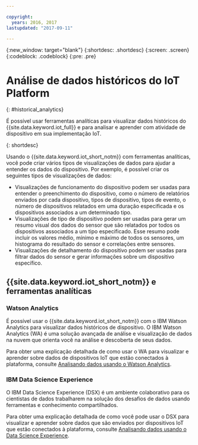 ```yaml
---

copyright:
  years: 2016, 2017
lastupdated: "2017-09-11"

---
```


{:new_window: target="blank"}
{:shortdesc: .shortdesc}
{:screen: .screen}
{:codeblock: .codeblock}
{:pre: .pre}


# Análise de dados históricos do IoT Platform
{: #historical_analytics}  

É possível usar ferramentas analíticas para visualizar dados históricos do
{{site.data.keyword.iot_full}} e para analisar e aprender com atividade de
dispositivo em sua implementação IoT.

{: shortdesc}

Usando o {{site.data.keyword.iot_short_notm}} com ferramentas analíticas,
você pode criar vários tipos de visualizações de dados para ajudar a entender os dados do
dispositivo. Por exemplo, é possível criar os seguintes tipos de visualizações de dados:

 - Visualizações de funcionamento do dispositivo podem ser usadas para entender o preenchimento do dispositivo, como o número de relatórios enviados por cada dispositivo, tipos de dispositivo, tipos de evento, o número de dispositivos relatados em uma duração especificada e os dispositivos associados a um determinado tipo.
 - Visualizações de tipo de dispositivo podem ser usadas para gerar um resumo
visual dos dados do sensor que são relatados por todos os dispositivos associados a um
tipo especificado. Esse resumo pode incluir os valores médio, mínimo e máximo de todos os
sensores, um histograma do resultado do sensor e correlações entre sensores.
 - Visualizações de detalhamento do dispositivo podem ser usadas para filtrar
dados do sensor e gerar informações sobre um dispositivo específico.

## {{site.data.keyword.iot_short_notm}} e ferramentas analíticas

### Watson Analytics

É possível usar o {{site.data.keyword.iot_short_notm}} com o IBM Watson
Analytics para visualizar dados históricos de dispositivo. O IBM Watson Analytics (WA) é
uma solução avançada de análise e visualização de dados na nuvem que orienta você na
análise e descoberta de seus dados.
 
Para obter uma explicação detalhada de como usar o WA para visualizar e aprender
sobre dados de dispositivos IoT que estão conectados à plataforma, consulte
[Analisando dados usando o Watson Analytics](analyzing_with_WA.html).
 
### IBM Data Science Experience

O IBM Data Science Experience (DSX) é um ambiente colaborativo para os cientistas
de dados trabalharem na solução dos desafios de dados usando ferramentas e conhecimento
compartilhados. 

Para obter uma explicação detalhada de como você pode usar o DSX para visualizar e aprender sobre dados que são enviados por dispositivos IoT que estão conectados à plataforma, consulte [Analisando dados usando o Data Science Experience](analyzing_with_DSX.html).
